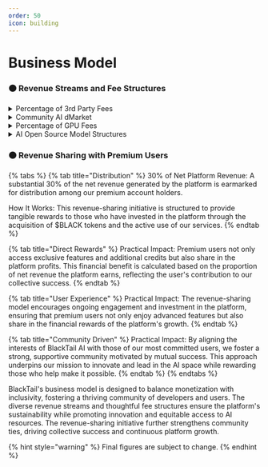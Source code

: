```yaml
---
order: 50
icon: building
---
```


# Business Model

### 🟠 Revenue Streams and Fee Structures <a href="#id-1opuj5n" id="id-1opuj5n"></a>

<details>

<summary>Percentage of 3rd Party Fees</summary>

The platform will charge approximately 20% fees on the tokens purchased from current third-party AI model fees.

Practical Impact: This revenue model ensures a steady income stream while maintaining competitive pricing for access to high-quality AI models from third-party developers.

</details>

<details>

<summary>Community AI dMarket</summary>

The platform will charge approximately 20% fees on all tokens purchased by users from community AI models.

Practical Impact: This fee structure supports the sustainability and growth of the platform by incentivizing community contributions and ensuring that developers are rewarded for their work.

</details>

<details>

<summary>Percentage of GPU Fees</summary>

The platform will charge approximately 20% fee on GPU compute power that is sold to community AI developers and companies.

Practical Impact: By monetizing the GPU compute resources, the platform can provide affordable computational power to developers, while also generating revenue to support infrastructure and further development.

</details>

<details>

<summary>AI Open Source Model Structures</summary>

There will be no charge on access to the AI open source model structures. However, developers/data scientists will be required to hold a certain amount of $BLACK tokens.

Practical Impact: This approach encourages the use and improvement of open source models, fostering innovation and collaboration within the community. The requirement to hold $BLACK tokens ensures commitment and investment in the platform's ecosystem.

</details>

### 🟠 Revenue Sharing with Premium Users <a href="#id-2250f4o" id="id-2250f4o"></a>

{% tabs %}
{% tab title="Distribution" %}
30% of Net Platform Revenue: A substantial 30% of the net revenue generated by the platform is earmarked for distribution among our premium account holders.

How It Works: This revenue-sharing initiative is structured to provide tangible rewards to those who have invested in the platform through the acquisition of $BLACK tokens and the active use of our services.
{% endtab %}

{% tab title="Direct Rewards" %}
Practical Impact: Premium users not only access exclusive features and additional credits but also share in the platform profits. This financial benefit is calculated based on the proportion of net revenue the platform earns, reflecting the user's contribution to our collective success.
{% endtab %}

{% tab title="User Experience" %}
Practical Impact: The revenue-sharing model encourages ongoing engagement and investment in the platform, ensuring that premium users not only enjoy advanced features but also share in the financial rewards of the platform's growth.
{% endtab %}

{% tab title="Community Driven" %}
Practical Impact: By aligning the interests of BlackTail AI with those of our most committed users, we foster a strong, supportive community motivated by mutual success. This approach underpins our mission to innovate and lead in the AI space while rewarding those who help make it possible.
{% endtab %}
{% endtabs %}

BlackTail's business model is designed to balance monetization with inclusivity, fostering a thriving community of developers and users. The diverse revenue streams and thoughtful fee structures ensure the platform's sustainability while promoting innovation and equitable access to AI resources. The revenue-sharing initiative further strengthens community ties, driving collective success and continuous platform growth.

{% hint style="warning" %}
Final figures are subject to change.
{% endhint %}
